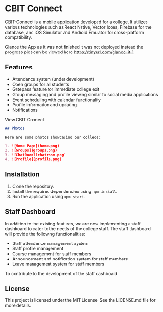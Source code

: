 # CBIT Connect

CBIT-Connect is a mobile application developed for a college. It utilizes various technologies such as React Native, Vector Icons, Firebase for the database, and iOS Simulator and Android Emulator for cross-platform compatibility.

Glance the App as it was not finished it was not deployed instead the progress pics can be viewed here https://tinyurl.com/glance-it-1

## Features

- Attendance system (under development)
- Open groups for all students
- Gatepass feature for immediate college exit
- Group messaging and profile viewing similar to social media applications
- Event scheduling with calendar functionality
- Profile information and updating
- Notifications

View CBIT Connect

```markdown
## Photos

Here are some photos showcasing our college:

1. ![Home Page](home.png)
2. ![Groups](groups.png)
3. ![ChatRoom](chatroom.png)
4. ![Profile](profile.png)
```

## Installation

1. Clone the repository.
2. Install the required dependencies using `npm install`.
3. Run the application using `npm start`.

## Staff Dashboard

In addition to the existing features, we are now implementing a staff dashboard to cater to the needs of the college staff. The staff dashboard will provide the following functionalities:

- Staff attendance management system
- Staff profile management
- Course management for staff members
- Announcement and notification system for staff members
- Leave management system for staff members

To contribute to the development of the staff dashboard

## License

This project is licensed under the MIT License. See the LICENSE.md file for more details.


